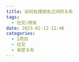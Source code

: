 ```yaml
---
title: 如何处理朋友之间的关系
tags:
  - 社交/朋友
date: 2023-02-12 12:46
categories:
  - 1项目
  - 社交
  - 亲密关系
---
```

